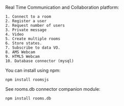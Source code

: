 Real Time Communication and Collaboration platform:

    1. Connect to a room
    2. Register a user
    2. Request number of users
    3. Private message
    4. Video
    5. Create multiple rooms
    6. Store states.
    7. Subscribe to data VO.
    8. AMS Webcam
    9. HTML5 Webcam
    10. Database connector (mysql)

You can install using npm:

	npm install roomsjs

See rooms.db connector companion module:

    npm install rooms.db

